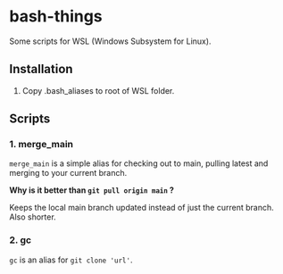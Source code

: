 # bash-things

Some scripts for WSL (Windows Subsystem for Linux).

## Installation
1. Copy .bash_aliases to root of WSL folder.

## Scripts

### 1. merge_main
`merge_main` is a simple alias for checking out to main, pulling latest and merging to your current branch.

**Why is it better than `git pull origin main` ?**

Keeps the local main branch updated instead of just the current branch. Also shorter.

### 2. gc
`gc` is an alias for `git clone 'url'`.